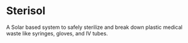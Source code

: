 # Sterisol
A Solar based system to safely sterilize and break down plastic medical waste like syringes, gloves, and IV tubes.
